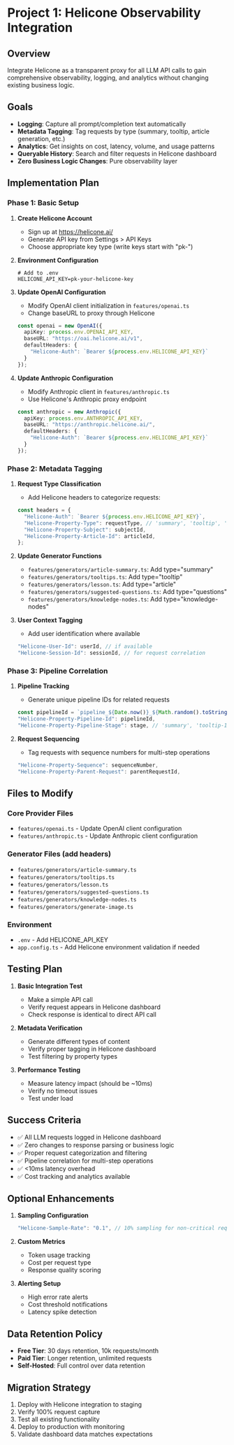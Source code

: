 # Project 1: Helicone Observability Integration

## Overview
Integrate Helicone as a transparent proxy for all LLM API calls to gain comprehensive observability, logging, and analytics without changing existing business logic.

## Goals
- **Logging**: Capture all prompt/completion text automatically
- **Metadata Tagging**: Tag requests by type (summary, tooltip, article generation, etc.)
- **Analytics**: Get insights on cost, latency, volume, and usage patterns
- **Queryable History**: Search and filter requests in Helicone dashboard
- **Zero Business Logic Changes**: Pure observability layer

## Implementation Plan

### Phase 1: Basic Setup
1. **Create Helicone Account**
   - Sign up at https://helicone.ai/
   - Generate API key from Settings > API Keys
   - Choose appropriate key type (write keys start with "pk-")

2. **Environment Configuration**
   ```env
   # Add to .env
   HELICONE_API_KEY=pk-your-helicone-key
   ```

3. **Update OpenAI Configuration**
   - Modify OpenAI client initialization in `features/openai.ts`
   - Change baseURL to proxy through Helicone
   ```ts
   const openai = new OpenAI({
     apiKey: process.env.OPENAI_API_KEY,
     baseURL: "https://oai.helicone.ai/v1",
     defaultHeaders: {
       "Helicone-Auth": `Bearer ${process.env.HELICONE_API_KEY}`
     }
   });
   ```

4. **Update Anthropic Configuration**
   - Modify Anthropic client in `features/anthropic.ts`
   - Use Helicone's Anthropic proxy endpoint
   ```ts
   const anthropic = new Anthropic({
     apiKey: process.env.ANTHROPIC_API_KEY,
     baseURL: "https://anthropic.helicone.ai/",
     defaultHeaders: {
       "Helicone-Auth": `Bearer ${process.env.HELICONE_API_KEY}`
     }
   });
   ```

### Phase 2: Metadata Tagging
1. **Request Type Classification**
   - Add Helicone headers to categorize requests:
   ```ts
   const headers = {
     "Helicone-Auth": `Bearer ${process.env.HELICONE_API_KEY}`,
     "Helicone-Property-Type": requestType, // 'summary', 'tooltip', 'article', 'questions'
     "Helicone-Property-Subject": subjectId,
     "Helicone-Property-Article-Id": articleId,
   };
   ```

2. **Update Generator Functions**
   - `features/generators/article-summary.ts`: Add type="summary"
   - `features/generators/tooltips.ts`: Add type="tooltip" 
   - `features/generators/lesson.ts`: Add type="article"
   - `features/generators/suggested-questions.ts`: Add type="questions"
   - `features/generators/knowledge-nodes.ts`: Add type="knowledge-nodes"

3. **User Context Tagging**
   - Add user identification where available
   ```ts
   "Helicone-User-Id": userId, // if available
   "Helicone-Session-Id": sessionId, // for request correlation
   ```

### Phase 3: Pipeline Correlation
1. **Pipeline Tracking**
   - Generate unique pipeline IDs for related requests
   ```ts
   const pipelineId = `pipeline_${Date.now()}_${Math.random().toString(36)}`;
   "Helicone-Property-Pipeline-Id": pipelineId,
   "Helicone-Property-Pipeline-Stage": stage, // 'summary', 'tooltip-1', 'tooltip-2'
   ```

2. **Request Sequencing**
   - Tag requests with sequence numbers for multi-step operations
   ```ts
   "Helicone-Property-Sequence": sequenceNumber,
   "Helicone-Property-Parent-Request": parentRequestId,
   ```

## Files to Modify

### Core Provider Files
- `features/openai.ts` - Update OpenAI client configuration
- `features/anthropic.ts` - Update Anthropic client configuration

### Generator Files (add headers)
- `features/generators/article-summary.ts`
- `features/generators/tooltips.ts`
- `features/generators/lesson.ts`
- `features/generators/suggested-questions.ts`
- `features/generators/knowledge-nodes.ts`
- `features/generators/generate-image.ts`

### Environment
- `.env` - Add HELICONE_API_KEY
- `app.config.ts` - Add Helicone environment validation if needed

## Testing Plan
1. **Basic Integration Test**
   - Make a simple API call
   - Verify request appears in Helicone dashboard
   - Check response is identical to direct API call

2. **Metadata Verification**
   - Generate different types of content
   - Verify proper tagging in Helicone dashboard
   - Test filtering by property types

3. **Performance Testing**
   - Measure latency impact (should be ~10ms)
   - Verify no timeout issues
   - Test under load

## Success Criteria
- ✅ All LLM requests logged in Helicone dashboard
- ✅ Zero changes to response parsing or business logic
- ✅ Proper request categorization and filtering
- ✅ Pipeline correlation for multi-step operations
- ✅ <10ms latency overhead
- ✅ Cost tracking and analytics available

## Optional Enhancements
1. **Sampling Configuration**
   ```ts
   "Helicone-Sample-Rate": "0.1", // 10% sampling for non-critical requests
   ```

2. **Custom Metrics**
   - Token usage tracking
   - Cost per request type
   - Response quality scoring

3. **Alerting Setup**
   - High error rate alerts
   - Cost threshold notifications
   - Latency spike detection

## Data Retention Policy
- **Free Tier**: 30 days retention, 10k requests/month
- **Paid Tier**: Longer retention, unlimited requests
- **Self-Hosted**: Full control over data retention

## Migration Strategy
1. Deploy with Helicone integration to staging
2. Verify 100% request capture
3. Test all existing functionality
4. Deploy to production with monitoring
5. Validate dashboard data matches expectations